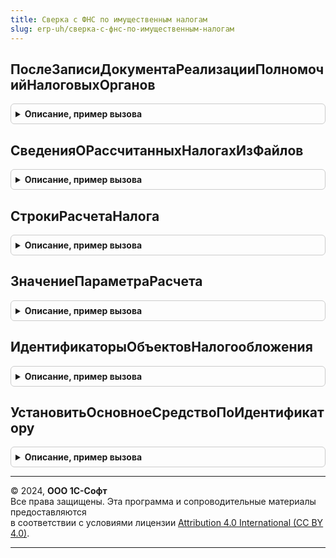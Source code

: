 ```yaml
---
title: Сверка с ФНС по имущественным налогам
slug: erp-uh/сверка-с-фнс-по-имущественным-налогам
---
```



## ПослеЗаписиДокументаРеализацииПолномочийНалоговыхОрганов
<details style="margin: 1em 0; padding: 0.5em; border: 1px solid #ccc; border-radius: 6px;">

<summary style="font-weight: bold; cursor: pointer;">Описание, пример вызова</summary>

```bsl

// Срабатывает после записи объекта ДокументРеализацииПолномочийНалоговыхОрганов, когда уже записаны его файлы.
//
// Параметры:
//  Сообщение - СправочникСсылка.ДокументыРеализацииПолномочийНалоговыхОрганов - Входящее сообщение от ФНС
//  Файлы - Массив из Структура - содержит:
// 		* Адрес - Строка - Адрес во временном хранилище.
// 		* ИмяФайла - Строка - Имя файла с расширением.
Процедура ПослеЗаписиДокументаРеализацииПолномочийНалоговыхОрганов(Сообщение, Файлы) Экспорт
```

Пример вызова
```bsl
СверкаСФНСПоИмущественнымНалогам.ПослеЗаписиДокументаРеализацииПолномочийНалоговыхОрганов(Сообщение, Файлы) 
```
</details>

## СведенияОРассчитанныхНалогахИзФайлов
<details style="margin: 1em 0; padding: 0.5em; border: 1px solid #ccc; border-radius: 6px;">

<summary style="font-weight: bold; cursor: pointer;">Описание, пример вызова</summary>

```bsl

// Собирает подробности о содержимом файлов с расчетом налогов.
// Используется как первая итерация обработки содержимого файлов.
//
// Параметры:
//  Файлы - Массив из Структура - массив описаний вложений документа - содержит:
//        * Адрес - Строка - адрес файла во временном хранилище или
//        * Данные - ДвоичныеДанные - данные файла.
//        * ИмяФайла - Строка - Имя файла с расширением.
//  Отбор - Структура - отбор данных из файлов. Возможные свойства - содержит:
//           * Организация - СправочникСсылка.Организации
//           * Налог - ПеречислениеСсылка.ВидыИмущественныхНалогов
//           * НалоговыйПериод - Дата
//  ТекстОшибки - Строка - Описание возникших при выполнении процедуры ошибок.
//
// Возвращаемое значение:
//  Структура - содержит:
//         * РассчитанныеНалоги - ТаблицаЗначений - таблица расчетов налогов, которые содержатся в файлах
//         * ИмяПервогоФайла - Строка - имя файла без расширения, которое записано внутри первого файла массива
//
Функция СведенияОРассчитанныхНалогахИзФайлов(Файлы, Отбор = Неопределено, ТекстОшибки = "") Экспорт
```

Пример вызова
```bsl
Результат = СверкаСФНСПоИмущественнымНалогам.СведенияОРассчитанныхНалогахИзФайлов(Файлы, Отбор, ТекстОшибки);
```
</details>

## СтрокиРасчетаНалога
<details style="margin: 1em 0; padding: 0.5em; border: 1px solid #ccc; border-radius: 6px;">

<summary style="font-weight: bold; cursor: pointer;">Описание, пример вызова</summary>

```bsl

// Выбирает строки расчета нужного налога из дерева структуры xml-файла
//
// Параметры:
//  ДеревоЗагрузки - ДеревоЗначений - результат разбора файла расчета налога
//  Налог - ПеречислениеСсылка.ВидыИмущественныхНалогов - налог, который нужно выбрать из файла
//
// Возвращаемое значение:
//  Массив - Массив из СтрокаДереваЗначений - с расчетом налога.
//
Функция СтрокиРасчетаНалога(ДеревоЗагрузки, Налог) Экспорт
```

Пример вызова
```bsl
Результат = СверкаСФНСПоИмущественнымНалогам.СтрокиРасчетаНалога(ДеревоЗагрузки, Налог) 
```
</details>

## ЗначениеПараметраРасчета
<details style="margin: 1em 0; padding: 0.5em; border: 1px solid #ccc; border-radius: 6px;">

<summary style="font-weight: bold; cursor: pointer;">Описание, пример вызова</summary>

```bsl

// Получает значение атрибута строки сведений об объекте налогообложения.
//
// Параметры:
//  СтрокаРасчета - СтрокаДереваЗначений - строка дерева узлов, полученного из xml-файла
//                  с расчетом налога.
//  ИмяПараметра - Строка - наименование атрибута узла со сведениями об объекте налогообложения.
//
// Возвращаемое значение:
//  Строка - строковое представление значения атрибута.
//
Функция ЗначениеПараметраРасчета(СтрокаРасчета, ИмяПараметра) Экспорт
```

Пример вызова
```bsl
Результат = СверкаСФНСПоИмущественнымНалогам.ЗначениеПараметраРасчета(СтрокаРасчета, ИмяПараметра) 
```
</details>

## ИдентификаторыОбъектовНалогообложения
<details style="margin: 1em 0; padding: 0.5em; border: 1px solid #ccc; border-radius: 6px;">

<summary style="font-weight: bold; cursor: pointer;">Описание, пример вызова</summary>

```bsl

// Формирует таблицу для поиска основного средства на основании данных его регистрации
// в качестве объекта налогообложения.
//
// Параметры:
//  Организация - СправочникСсылка.Организации - владелец объекта налогообложения
//  Налог - ПеречислениеСсылка.ВидыИмущественныхНалогов - налог, которым облагаются основные средства
//  ПоискПоVIN - Булево - нужно искать ТС по VIN (имеет смысл только для транспортного налога)
//
// Возвращаемое значение:
//  ТаблицаЗначений:
//  * ОсновноеСредство - СправочникСсылка.ОбъектыЭксплуатации - объект налогообложения.
//  * Идентификатор - Строка - регистрационный номер ТС или кадастровый номер недвижимости (участка).
//  * КодВидаТС - Строка - код вида ТС (только для транспортного налога).
Функция ИдентификаторыОбъектовНалогообложения(Организация, Налог, ПоискПоVIN = Ложь) Экспорт
```

Пример вызова
```bsl
Результат = СверкаСФНСПоИмущественнымНалогам.ИдентификаторыОбъектовНалогообложения(Организация, Налог, ПоискПоVIN);
```
</details>

## УстановитьОсновноеСредствоПоИдентификатору
<details style="margin: 1em 0; padding: 0.5em; border: 1px solid #ccc; border-radius: 6px;">

<summary style="font-weight: bold; cursor: pointer;">Описание, пример вызова</summary>

```bsl

// Заполняет основное средство в строке сверки на основании данных регистрации в качестве объекта налогообложения
//
// Параметры:
//  СтрокаСверки - СтрокаТаблицыЗначений - строка ТЧ Сверка документа СверкаСФНСПоИмущественнымНалогам
//  ИдентификаторыОбъектов - ТаблицаЗначений - см. ИдентификаторыОбъектовНалогообложения()
//  ЗначенияКлюча - Структура - значения полей, по которым сопоставляются объекты налогообложения при сверке расчетов
//  Налог - ПеречислениеСсылка.ВидыИмущественныхНалогов - налог, которым облагаются основные средства
//  ПоискПоVIN - Булево - нужно искать ТС по VIN (имеет смысл только для транспортного налога)
//
Процедура УстановитьОсновноеСредствоПоИдентификатору(СтрокаСверки, ИдентификаторыОбъектов, ЗначенияКлюча, Налог, ПоискПоVIN = Ложь) Экспорт
```

Пример вызова
```bsl
СверкаСФНСПоИмущественнымНалогам.УстановитьОсновноеСредствоПоИдентификатору(СтрокаСверки, ИдентификаторыОбъектов, ЗначенияКлюча, Налог, ПоискПоVIN);
```
</details>

---

© 2024, **ООО 1С-Софт**  
Все права защищены. Эта программа и сопроводительные материалы предоставляются  
в соответствии с условиями лицензии [Attribution 4.0 International (CC BY 4.0)](https://creativecommons.org/licenses/by/4.0/legalcode).

---
